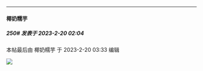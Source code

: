 
*****

####  椰奶糯芋  
##### 250#       发表于 2023-2-20 02:04

 本帖最后由 椰奶糯芋 于 2023-2-20 03:33 编辑 

<img src="https://static.saraba1st.com/image/smiley/face2017/252.png" referrerpolicy="no-referrer">

